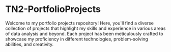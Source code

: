 # TN2-PortfolioProjects
Welcome to my portfolio projects repository! Here, you'll find a diverse collection of projects that highlight my skills and experience in various areas of data analysis and beyond. Each project has been meticulously crafted to showcase my proficiency in different technologies, problem-solving abilities, and creativity.
